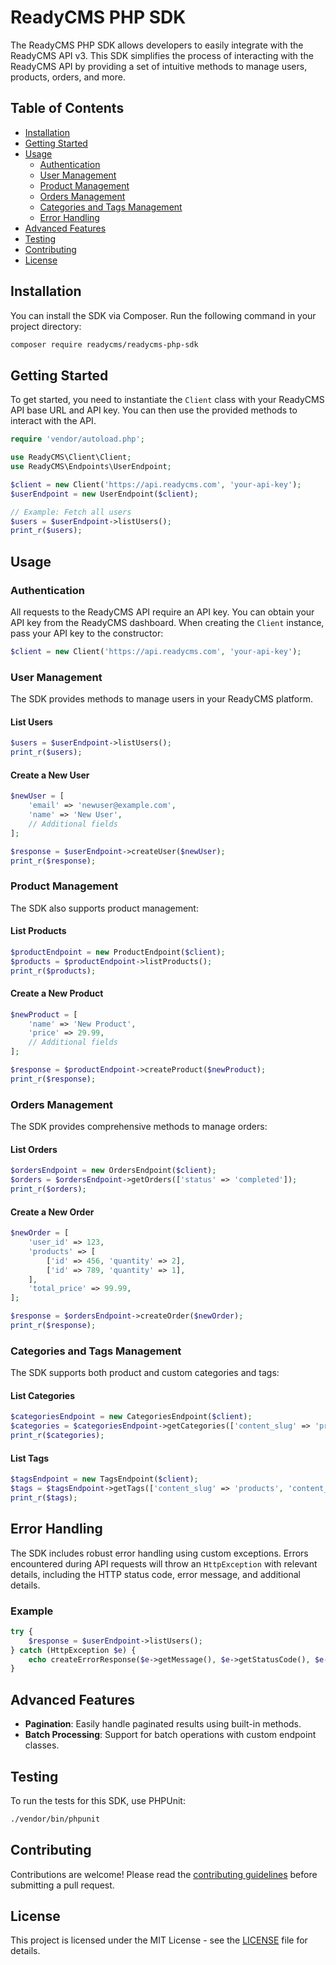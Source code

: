 # ReadyCMS PHP SDK

The ReadyCMS PHP SDK allows developers to easily integrate with the ReadyCMS API v3. This SDK simplifies the process of interacting with the ReadyCMS API by providing a set of intuitive methods to manage users, products, orders, and more.

## Table of Contents

- [Installation](#installation)
- [Getting Started](#getting-started)
- [Usage](#usage)
  - [Authentication](#authentication)
  - [User Management](#user-management)
  - [Product Management](#product-management)
  - [Orders Management](#orders-management)
  - [Categories and Tags Management](#categories-and-tags-management)
  - [Error Handling](#error-handling)
- [Advanced Features](#advanced-features)
- [Testing](#testing)
- [Contributing](#contributing)
- [License](#license)

## Installation

You can install the SDK via Composer. Run the following command in your project directory:

```bash
composer require readycms/readycms-php-sdk
```

## Getting Started

To get started, you need to instantiate the `Client` class with your ReadyCMS API base URL and API key. You can then use the provided methods to interact with the API.

```php
require 'vendor/autoload.php';

use ReadyCMS\Client\Client;
use ReadyCMS\Endpoints\UserEndpoint;

$client = new Client('https://api.readycms.com', 'your-api-key');
$userEndpoint = new UserEndpoint($client);

// Example: Fetch all users
$users = $userEndpoint->listUsers();
print_r($users);
```

## Usage

### Authentication

All requests to the ReadyCMS API require an API key. You can obtain your API key from the ReadyCMS dashboard. When creating the `Client` instance, pass your API key to the constructor:

```php
$client = new Client('https://api.readycms.com', 'your-api-key');
```

### User Management

The SDK provides methods to manage users in your ReadyCMS platform.

#### List Users

```php
$users = $userEndpoint->listUsers();
print_r($users);
```

#### Create a New User

```php
$newUser = [
    'email' => 'newuser@example.com',
    'name' => 'New User',
    // Additional fields
];

$response = $userEndpoint->createUser($newUser);
print_r($response);
```

### Product Management

The SDK also supports product management:

#### List Products

```php
$productEndpoint = new ProductEndpoint($client);
$products = $productEndpoint->listProducts();
print_r($products);
```

#### Create a New Product

```php
$newProduct = [
    'name' => 'New Product',
    'price' => 29.99,
    // Additional fields
];

$response = $productEndpoint->createProduct($newProduct);
print_r($response);
```

### Orders Management

The SDK provides comprehensive methods to manage orders:

#### List Orders

```php
$ordersEndpoint = new OrdersEndpoint($client);
$orders = $ordersEndpoint->getOrders(['status' => 'completed']);
print_r($orders);
```

#### Create a New Order

```php
$newOrder = [
    'user_id' => 123,
    'products' => [
        ['id' => 456, 'quantity' => 2],
        ['id' => 789, 'quantity' => 1],
    ],
    'total_price' => 99.99,
];

$response = $ordersEndpoint->createOrder($newOrder);
print_r($response);
```

### Categories and Tags Management

The SDK supports both product and custom categories and tags:

#### List Categories

```php
$categoriesEndpoint = new CategoriesEndpoint($client);
$categories = $categoriesEndpoint->getCategories(['content_slug' => 'products', 'content_type' => 'ecommerce']);
print_r($categories);
```

#### List Tags

```php
$tagsEndpoint = new TagsEndpoint($client);
$tags = $tagsEndpoint->getTags(['content_slug' => 'products', 'content_type' => 'ecommerce']);
print_r($tags);
```

## Error Handling

The SDK includes robust error handling using custom exceptions. Errors encountered during API requests will throw an `HttpException` with relevant details, including the HTTP status code, error message, and additional details.

### Example

```php
try {
    $response = $userEndpoint->listUsers();
} catch (HttpException $e) {
    echo createErrorResponse($e->getMessage(), $e->getStatusCode(), $e->getErrorCode(), $e->getDetails());
}
```

## Advanced Features

- **Pagination**: Easily handle paginated results using built-in methods.
- **Batch Processing**: Support for batch operations with custom endpoint classes.

## Testing

To run the tests for this SDK, use PHPUnit:

```bash
./vendor/bin/phpunit
```

## Contributing

Contributions are welcome! Please read the [contributing guidelines](CONTRIBUTING.md) before submitting a pull request.

## License

This project is licensed under the MIT License - see the [LICENSE](LICENSE) file for details.
